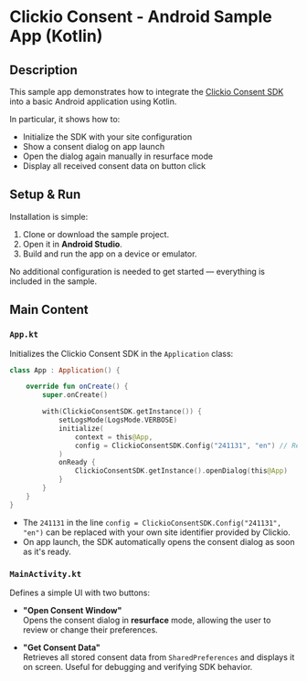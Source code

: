 # Clickio Consent - Android Sample App (Kotlin)

## Description

This sample app demonstrates how to integrate the [Clickio Consent SDK](https://github.com/ClickioTech/ClickioConsentSDK-Android) into a basic Android application using Kotlin.

In particular, it shows how to:

- Initialize the SDK with your site configuration
- Show a consent dialog on app launch
- Open the dialog again manually in resurface mode
- Display all received consent data on button click

## Setup & Run

Installation is simple:

1. Clone or download the sample project.
2. Open it in **Android Studio**.
3. Build and run the app on a device or emulator.

No additional configuration is needed to get started — everything is included in the sample.

## Main Content

### `App.kt`

Initializes the Clickio Consent SDK in the `Application` class:

```kotlin
class App : Application() {

    override fun onCreate() {
        super.onCreate()

        with(ClickioConsentSDK.getInstance()) {
            setLogsMode(LogsMode.VERBOSE)
            initialize(
                context = this@App,
                config = ClickioConsentSDK.Config("241131", "en") // Replace "241131" with your own Site ID
            )
            onReady {
                ClickioConsentSDK.getInstance().openDialog(this@App)
            }
        }
    }
}
```

- The `241131` in the line `config = ClickioConsentSDK.Config("241131", "en")` can be replaced with your own site identifier provided by Clickio.
- On app launch, the SDK automatically opens the consent dialog as soon as it's ready.

### `MainActivity.kt`

Defines a simple UI with two buttons:

- **"Open Consent Window"**  
  Opens the consent dialog in **resurface** mode, allowing the user to review or change their preferences.

- **"Get Consent Data"**  
  Retrieves all stored consent data from `SharedPreferences` and displays it on screen. Useful for debugging and verifying SDK behavior.
